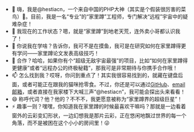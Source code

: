 - 👋 嗨，我是@hestiacn，一个来自中国的PHP大神（其实是个假装很厉害的菜鸟）🚀。目前，我是一名“专业”的“家里蹲”工程师，专门解决“远程”宇宙中的疑难杂症！
- 👀 我现在的工作状态？嗯，就是“家里蹲”到地老天荒，连外卖小哥都认识我了！
- 🌱 你说我在学啥？告诉你，我可不是在摸鱼，我可是在研究如何在家里蹲得更有学问——家里蹲论文发表高级技巧！
- 💞️ 合作？哈哈，如果你有个“超级无敌宇宙最强”的项目，比如“如何在家里蹲得更健康”或者“远程办公的终极秘籍”，那我可是非常期待与你携手合作哦！
- 📫 怎么找到我？哎呀，你问到重点了！其实我很容易找到的，就藏在键盘后面，或者可能正在跟我的猫咪抢零食。不过，你还是可以通过[GitHub](https://github.com/hestiacn)、[email邮箱](mailto:ggpanmail@gmail.com)，或者直接在我家楼下大喊三声“@hestiacn”，我可能会探出头来看看！
- 😄 称呼代词？他？他的？不不不，我更愿意被称为“家里蹲界的超级巨星”！
- ⚡ 趣事一则？嘿嘿，你知道我在家里蹲的时候最喜欢干嘛吗？那就是一边看着窗外的云彩变幻形状，一边幻想我是那片云彩，正在悠闲地飘过世界的每一个角落，而不是被困在这个小小的房间里！😜
